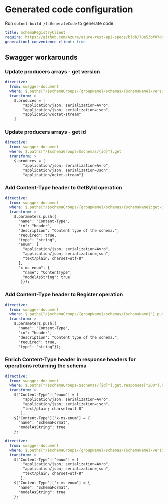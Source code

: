 # Generated code configuration

Run `dotnet build /t:GenerateCode` to generate code.

``` yaml
title: SchemaRegistryClient
require: https://github.com/Azure/azure-rest-api-specs/blob/70e53bf07d4f67000743c05d281930f2713a988e/specification/schemaregistry/data-plane/readme.md
generation1-convenience-client: true
```

## Swagger workarounds

### Update producers arrays - get version

``` yaml
directive:
  from: swagger-document
  where: $.paths["/$schemaGroups/{groupName}/schemas/{schemaName}/versions/{schemaVersion}"].get
  transform: >
    $.produces = [
        "application/json; serialization=Avro",
        "application/json; serialization=json",
        "application/octet-stream"
    ]
```

### Update producers arrays - get id

``` yaml
directive:
  from: swagger-document
  where: $.paths["/$schemaGroups/$schemas/{id}"].get
  transform: >
    $.produces = [
        "application/json; serialization=Avro",
        "application/json; serialization=Json",
        "application/octet-stream"]
```

### Add Content-Type header to GetById operation

``` yaml
directive:
  from: swagger-document
  where: $.paths["/$schemaGroups/{groupName}/schemas/{schemaName}:get-id"].post
  transform: >
    $.parameters.push({
      "name": "Content-Type",
      "in": "header",
      "description": "Content type of the schema.",
      "required": true,
      "type": "string",
      "enum": [
        "application/json; serialization=Avro",
        "application/json; serialization=json",
        "text/plain; charset=utf-8"
      ],
      "x-ms-enum": {
        "name": "ContentType",
        "modelAsString": true
       }});
```

### Add Content-Type header to Register operation

``` yaml
directive:
  from: swagger-document
  where: $.paths["/$schemaGroups/{groupName}/schemas/{schemaName}"].put
  transform: >
    $.parameters.push({
      "name": "Content-Type",
      "in": "header",
      "description": "Content type of the schema.",
      "required": true,
      "type": "string"});
```

### Enrich Content-Type header in response headers for operations returning the schema

``` yaml
directive:
  from: swagger-document
  where: $.paths["/$schemaGroups/$schemas/{id}"].get.responses["200"].headers
  transform: >
    $["Content-Type"]["enum"] = [
        "application/json; serialization=Avro",
        "application/json; serialization=json",
        "text/plain; charset=utf-8"
       ];
    $["Content-Type"]["x-ms-enum"] = {
      "name": "SchemaFormat",
      "modelAsString": true
    };  
```

``` yaml
directive:
  from: swagger-document
  where: $.paths["/$schemaGroups/{groupName}/schemas/{schemaName}/versions/{schemaVersion}"].get.responses["200"].headers
  transform: >
    $["Content-Type"]["enum"] = [
        "application/json; serialization=Avro",
        "application/json; serialization=json",
        "text/plain; charset=utf-8"
       ];
    $["Content-Type"]["x-ms-enum"] = {
      "name": "SchemaFormat",
      "modelAsString": true
    };  
```
